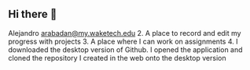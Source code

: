 ## Hi there 👋

<!--
**arabadan711/arabadan711** is a ✨ _special_ ✨ repository because its `README.md` (this file) appears on your GitHub profile.

Here are some ideas to get you started:

- 🔭 I’m currently working on ...
- 🌱 I’m currently learning ...
- 👯 I’m looking to collaborate on ...
- 🤔 I’m looking for help with ...
- 💬 Ask me about ...
- 📫 How to reach me: ...
- 😄 Pronouns: ...
- ⚡ Fun fact: ...
-->
Alejandro arabadan@my.waketech.edu
2. A place to record and edit my progress with projects
3. A place where I can work on assignments
4. I downloaded the desktop version of Github. I opened the application and cloned the repository I created in the web onto the desktop version 
